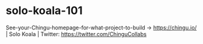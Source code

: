 # solo-koala-101
See-your-Chingu-homepage-for-what-project-to-build -> https://chingu.io/ | Solo Koala | Twitter: https://twitter.com/ChinguCollabs
